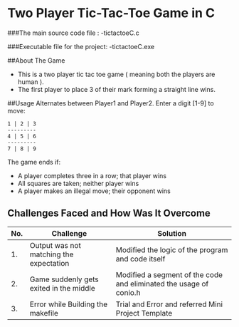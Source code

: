 # Two Player Tic-Tac-Toe Game in C

###The main source code file :
-tictactoeC.c 

###Executable file for the project:
-tictactoeC.exe

##About The Game
 - This is a two player tic tac toe game ( meaning both the players are human ).
 - The first player to place 3 of their mark forming a straight line wins.

##Usage
Alternates between Player1 and Player2. Enter a digit [1-9] to move:

    1 | 2 | 3
    ---------
    4 | 5 | 6
    ---------
    7 | 8 | 9
    
 The game ends if:
- A player completes three in a row; that player wins
- All squares are taken; neither player wins
- A player makes an illegal move; their opponent wins
   

## Challenges Faced and How Was It Overcome
| No. | Challenge | Solution
|-----|-----------|--------
|1. | Output was not matching the expectation | Modified the logic of the program and code itself 
|2. | Game suddenly gets exited in the middle | Modified a segment of the code and eliminated the usage of conio.h |
|3. | Error while Building the makefile | Trial and Error and referred Mini Project Template
